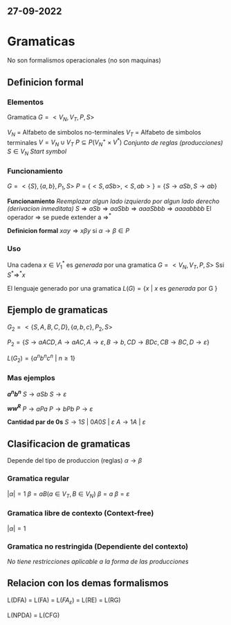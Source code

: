 27-09-2022
---
# Gramaticas

No son formalismos operacionales (no son maquinas)

## Definicion formal
### Elementos
Gramatica $G = <V_N, V_T, P, S>$

$V_N$ = Alfabeto de simbolos no-terminales
$V_T$ = Alfabeto de simbolos terminales
$V = V_N \cup V_T$
$P \subseteq P(V_N^+ \times V^*)$ *Conjunto de reglas (producciones)*
$S \in V_N$ *Start symbol*

### Funcionamiento
$G = <\{S\}, \{a, b\}, P_1, S>$
$P = \{<S, aSb>, <S, ab>\} = \{S \rightarrow aSb, S \rightarrow ab\}$

**Funcionamiento**
*Reemplazar algun lado izquierdo por algun lado derecho (derivacion inmeditata)*
$S \Rightarrow aSb \Rightarrow aaSbb \Rightarrow aaaSbbb \Rightarrow aaaabbbb$
El operador $\Rightarrow$ se puede extender a $\Rightarrow^*$

**Definicion formal**
$x\alpha y \Rightarrow x\beta y$ si $\alpha \rightarrow \beta\in P$

### Uso
Una cadena $x \in V_1^*$ es *generada* por una gramatica $G = <V_N, V_T, P, S>$
Ssi $S^* \Rightarrow^* x$

El lenguaje generado por una gramatica
$L(G) = \{x \ | \ x$ es *generada* por G $\}$

## Ejemplo de gramaticas
$G_2 = <\{S, A, B, C, D\}, \{a, b, c\}, P_2, S>$

$P_2 = \{S \rightarrow aACD, A \rightarrow aAC, A\rightarrow \varepsilon, B \rightarrow b, CD \rightarrow BDc, CB \rightarrow BC, D \rightarrow \varepsilon\}$

$L(G_2) = \{a^nb^nc^n \ | \ n \ge 1\}$

### Mas ejemplos
**$a^nb^n$**
$S \rightarrow aSb$
$S \rightarrow \varepsilon$

**$ww^R$**
$P \rightarrow aPa$
$P \rightarrow bPb$
$P \rightarrow \varepsilon$

**Cantidad par de 0s**
$S \rightarrow 1S \ | \ 0A0S \ | \ \varepsilon$
$A \rightarrow 1A \ | \ \varepsilon$

## Clasificacion de gramaticas
Depende del tipo de produccion (reglas)
$\alpha \rightarrow \beta$

### Gramatica regular
$|\alpha| = 1$
$\beta = aB (a \in V_T, B \in V_N)$
$\beta = a$
$\beta = \varepsilon$

### Gramatica libre de contexto (Context-free)
$|\alpha| = 1$

### Gramatica no restringida (Dependiente del contexto)
*No tiene restricciones aplicable a la forma de las producciones*

## Relacion con los demas formalismos
L(DFA) = L(FA) = L($FA_\varepsilon$) = L(RE) = L(RG)

L(NPDA) = L(CFG)

